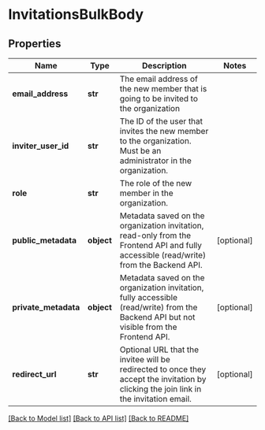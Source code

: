 # InvitationsBulkBody

## Properties
Name | Type | Description | Notes
------------ | ------------- | ------------- | -------------
**email_address** | **str** | The email address of the new member that is going to be invited to the organization | 
**inviter_user_id** | **str** | The ID of the user that invites the new member to the organization. Must be an administrator in the organization. | 
**role** | **str** | The role of the new member in the organization. | 
**public_metadata** | **object** | Metadata saved on the organization invitation, read-only from the Frontend API and fully accessible (read/write) from the Backend API. | [optional] 
**private_metadata** | **object** | Metadata saved on the organization invitation, fully accessible (read/write) from the Backend API but not visible from the Frontend API. | [optional] 
**redirect_url** | **str** | Optional URL that the invitee will be redirected to once they accept the invitation by clicking the join link in the invitation email. | [optional] 

[[Back to Model list]](../README.md#documentation-for-models) [[Back to API list]](../README.md#documentation-for-api-endpoints) [[Back to README]](../README.md)


